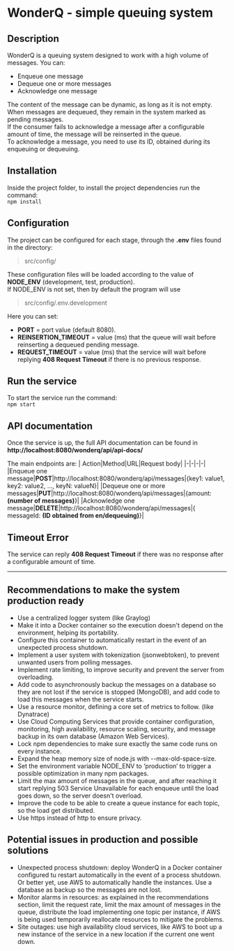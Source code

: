 # WonderQ - simple queuing system

## Description
WonderQ is a queuing system designed to work with a high volume of messages. You can:
- Enqueue one message
- Dequeue one or more messages
- Acknowledge one message

The content of the message can be dynamic, as long as it is not empty.\
When messages are dequeued, they remain in the system marked as pending messages.\
If the consumer fails to acknowledge a message after a configurable amount of time, the message will be reinserted in the queue.\
To acknowledge a message, you need to use its ID, obtained during its enqueuing or dequeuing.

## Installation
Inside the project folder, to install the project dependencies run the command:\
`npm install`

## Configuration
The project can be configured for each stage, through the **.env** files found in the directory: 
> src/config/

These configuration files will be loaded according to the value of **NODE_ENV** (development, test, production).\
If NODE_ENV is not set, then by default the program will use
> src/config/.env.development

Here you can set:
- **PORT** = port value (default 8080).
- **REINSERTION_TIMEOUT** = value (ms) that the queue will wait before reinserting a dequeued pending message.
- **REQUEST_TIMEOUT** = value (ms) that the service will wait before replying **408 Request Timeout** if there is no previous response.

## Run the service
To start the service run the command:\
`npm start`

## API documentation
Once the service is up, the full API documentation can be found in\
**http://localhost:8080/wonderq/api/api-docs/**

The main endpoints are:
| Action|Method|URL|Request body|
|-|-|-|-|
|Enqueue one message|**POST**|http://localhost:8080/wonderq/api/messages|{key1: value1, key2: value2, ..., keyN: valueN}|
|Dequeue one or more messages|**PUT**|http://localhost:8080/wonderq/api/messages|{amount: **(number of messages)**}|
|Acknowledge one message|**DELETE**|http://localhost:8080/wonderq/api/messages|{ messageId: **(ID obtained from en/dequeuing)**}|

## Timeout Error
The service can reply **408 Request Timeout** if there was no response after a configurable amount of time.


---

## Recommendations to make the system production ready
- Use a centralized logger system (like Graylog)
- Make it into a Docker container so the execution doesn't depend on the environment, helping its portability.
- Configure this container to automatically restart in the event of an unexpected process shutdown.
- Implement a user system with tokenization (jsonwebtoken), to prevent unwanted users from polling messages.
- Implement rate limiting, to improve security and prevent the server from overloading.
- Add code to asynchronously backup the messages on a database so they are not lost if the service is stopped (MongoDB), and add code to load this messages when the service starts.
- Use a resource monitor, defining a core set of metrics to follow. (like Dynatrace)
- Use Cloud Computing Services that provide container configuration, monitoring, high availability, resource scaling, security, and message backup in its own database (Amazon Web Services).
- Lock npm dependencies to make sure exactly the same code runs on every instance.
- Expand the heap memory size of node.js with --max-old-space-size.
- Set the environment variable NODE_ENV to ‘production’ to trigger a possible optimization in many npm packages.
- Limit the max amount of messages in the queue, and after reaching it start replying 503 Service Unavailable for each enqueue until the load goes down, so the server doesn't overload.
- Improve the code to be able to create a queue instance for each topic, so the load get distributed.
- Use https instead of http to ensure privacy.

## Potential issues in production and possible solutions
- Unexpected process shutdown: deploy WonderQ in a Docker container configured tu restart automatically in the event of a process shutdown. Or better yet, use AWS to automatically handle the instances. Use a database as backup so the messages are not lost.
- Monitor alarms in resources: as explained in the recommendations section, limit the request rate, limit the max amount of messages in the queue, distribute the load implementing one topic per instance, if AWS is being used temporarily reallocate resources to mitigate the problems.
- Site outages: use high availability cloud services, like AWS to boot up a new instance of the service in a new location if the current one went down.
